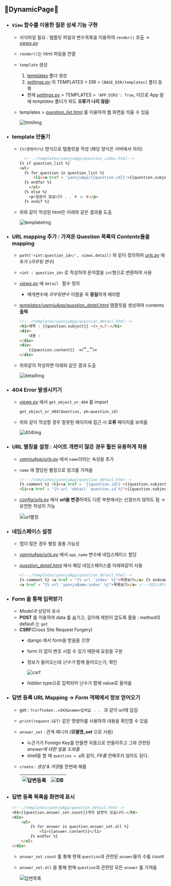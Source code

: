 ## 💫DynamicPage💫
 - ### `View` 함수를 이용한 질문 상세 기능 구현
   - 서식파일 필요 : 템플릿 파일과 변수목록을 이용하여 `render()` 호출 → *[views.py](./yannjuApp/views.py)*
   - `render()`는 html 파일을 연결
   - `template` 생성
     1. [templates](./templates/) 폴더 생성
     2. *[settings.py](./config/settings.py)*  의 TEMPLATES > DIR > `[BASE_DIR/templates]` 폴더 등록
      - 현재 *[settings.py](./config/settings.py)*  > TEMPLATES > `'APP_DIRS': True`, 이므로 App 밑에 *templates* 폴더가 와도 **오류가 나지 않음**!
    - templates > *[question_list.html](../3_DynamicPage/templates/yannjuApp/question_list.html)* 를 이용하여 웹 화면을 띄울 수 있음
 
      ![htmlImg](../img/3_img(1).png)
  - ### template 만들기
    - `{%(명령어)%}` 방식으로 템플릿을 작성 (해당 양식은 서버에서 처리)
     
      ``` html
        <!--./templates/yannjuApp/question_index.html-->
      {% if question_list %}
      <ul>
        {% for question in question_list %}
            <li><a href = 'yannjuApp/{{question.id}}'>{{question.subject}}</a></li>
        {% endfor %}
          </ul>
        {% else %}
          <p>질문이 없습니다 . . ㅎ ㅅ ㅎ</p>
        {% endif %}
      ```
    - 위와 같이 작성된 html은 아래와 같은 결과물 도출
   
      ![templateImg](../img/3_img(2).png)
   - ### URL mapping 추가 : 가져온 Question 목록의 *Contents*들을 mapping
     - `path('<int:question_id>/', views.detail)` 와 같이 정의하여 *[urls.py](./yannjuApp/urls.py)* 에 추가 (*라우팅 변수*)
     - `<int : question_id>` 로 작성하여 문자열을 `int`형으로 변환하여 사용
     - *[views.py](./yannjuApp/views.py)* 에 `detail ` 함수 정의
       - 매개변수에 *라우팅변수* 이름을 꼭 **동일**하게 해야함
     - *[templates/yannjuApp/question_detail.html](./templates/yannjuApp/question_detail.html)* 템플릿을 생성하여 contents **출력**

        ``` html
        <!--./templates/yannjuApp/question_detail.html-->
        <h1>제목 : {{question.subject}} ~(>_<。)＼</h1>
        <div>
            내용 : 
        </div>
        <div>
            {{question.content}}  ≡(▔﹏▔)≡
        </div>
        ``` 
     - 위와같이 작성하면 아래와 같은 결과 도출
      
        ![detailImg](../img/3_img(3).png)
  - ### **404 Error** 발생시키기
    - *[views.py](./yannjuApp/views.py)* 에서 `get_object_or_404` 를 import
     
      ``` python
      get_object_or_404(Question, pk=question_id)
      ```
    - 위와 같이 작성할 경우 잘못된 페이지에 접근 시 **오류** 페이지를 보여줌
     
       ![404Img](../img/3_img(4).png)
  - ### URL **별칭**을 설정 : 사이트 개편이 많은 경우 훨씬 유용하게 작용
    - *[yannjuApp/urls.py](./yannjuApp/urls.py)* 에서 `name`이라는 속성을 추가
    - `name` 에 할당된 별칭으로 링크를 가져옴
     
      ``` html
      <!--./templates/yannjuApp/question_detail.html-->
      {% comment %} <li><a href = '{{question.id}}'>{{question.subject}}</a></li> {% endcomment %}
      <li><a href = "{% url 'detail' question.id %}">{{question.subject}}</a></li>
      ```
    - *[config/urls.py](./config/urls.py)* 에서 **url을 변경**하여도 다른 부분에서는 신경쓰지 않아도 됨 → 유연한 작성이 가능
     
      ![url별칭](../img/3_img(5).png)
  -  ### **네임스페이스** 설정
     -  앱이 많은 경우 별칭 충돌 가능성
     -  *[yannjuApp/urls.py](yannjuApp/urls.py)* 에서 `app_name` 변수에 네임스페이스 할당
     -  *[question_detail.html](templates/yannjuApp/question_detail.html)* 에서 해당 네임스페이스를 아래와같이 사용
       
        ``` html
        <!--./templates/yannjuApp/question_detail.html-->
        {% comment %} <a href = "{% url 'index' %}">목록보기</a> {% endcomment %}
        <a href = "{% url 'yannjuName:index' %}">목록보기</a> <!--네임스페이스 설정-->
        ```
   - ### **Form** 을 통해 입력받기
     - *Model과* 상당히 유사
     - **POST** 를 이용하여 data 를 숨기고, 길이에 제한이 없도록 활용 : method의 default 는 `get`
     - **CSRF**(Cross Site Request Forgery)
       - django 에서 form을 받음을 *인정*
       - form 이 없이 변조 시킬 수 있기 때문에 요청을 구분
       - 정보가 들어오는데 *난수가* 함께 들어오는가, 확인
        
          ![csrf](../img/3_img(6).png)
        - *hidden type*으로 입력되어 난수가 함께 value로 들어옴 
  - ### 답변 등록 URL Mapping → *Form* 객체에서 정보 **얻어오기**
    -  get : `?csrftoken..=XXX&name=입력값 . . ` 과 같이 url에 담김
    -  `print(request.GET)` 같은 명령어를 사용하여 내용을 확인할 수 있음 
    -  `answer_set` : 관계 매니저 (**모델명_set** 으로 사용)
       -  누군가가 Foreign Key를 만들면 자동으로 만들어주고 그와 관련된 *answer에 대한 일을 도와줌*
       -  shell을 할 때 `question = q`와 같이, *FK를* 전해주지 않아도 된다.
    -  `create` : *생성 & 저장*을 한번에 해줌
    
        ![답변등록](../img/3_img(7).png)  |![DB](../img/3_img(8).png)
        --- | --- | 
  - ### 답변 등록 목록을 **화면에 표시**
   
      ``` html
      <!--./templates/yannjuApp/question_detail.html-->
      <h5>{{question.answer_set.count}}개의 답변이 있습니다.</h5>
      <div>
          <ul>
              {% for answer in question.answer_set.all %}
                  <li>{{answer.content}}</li>
              {% endfor %}
          </ul>
      </div>
      ``` 
    - `answer_set.count` 를 통해 현재 `question`과 관련된 `answer`들의 수를 count
    - `answer_set.all` 을 통해 현재 `question`과 관련된 모든 `answer` 를 가져옴
     
      ![답변목록](../img/3_img(9).png)